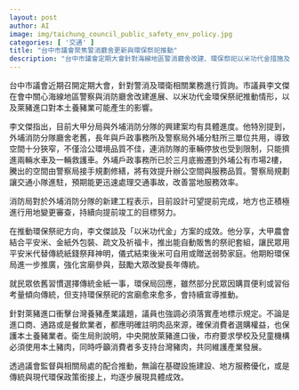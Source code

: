 ```yaml
---
layout: post
author: AI
image: img/taichung_council_public_safety_env_policy.jpg
categories: [ '交通' ]
title: "台中市議會聚焦警消廳舍更新與環保祭祀推動"
description: "台中市議會定期大會針對海線地區警消廳舍改建、環保祭祀以米功代金措施及萊豬進口對養豬業影響進行質詢。議員李文傑指出大甲分局及外埔消防分隊建設有具體進展，外埔戶政遷移釋放空間供警局優化服務。消防分隊新建計畫積極推動，預計提前完成。推廣環保祭祀方面，透過平安米替代傳統金紙的套組逐漸普及。針對萊豬進口，議員要求明確標示豬肉來源並支持本土養豬產業。議會監督下，台中各相關政策均有明顯成效與進展。"
---
```

台中市議會近期召開定期大會，針對警消及環衛相關業務進行質詢。市議員李文傑在會中關心海線地區警察與消防廳舍改建進展、以米功代金環保祭祀推動情形，以及萊豬進口對本土養豬業可能產生的影響。

李文傑指出，目前大甲分局與外埔消防分隊的興建案均有具體進度。他特別提到，外埔消防分隊廳舍老舊，長年與戶政事務所及警察局外埔分駐所三單位共用，導致空間十分狹窄，不僅洽公環境品質不佳，連消防隊的車輛停放也受到限制，只能擠進兩輛水車及一輛救護車。外埔戶政事務所已於三月底搬遷到外埔公有市場2樓，騰出的空間由警察局接手規劃修繕，將有效提升辦公空間與服務品質。警察局規劃讓交通小隊進駐，預期能更迅速處理交通事故，改善當地服務效率。

消防局對於外埔消防分隊的新建工程表示，目前設計可望提前完成，地方也正積極進行用地變更審查，持續向提前竣工的目標努力。

在推動環保祭祀方向，李文傑談及「以米功代金」方案的成效。他分享，大甲農會結合平安米、金紙外包裝、疏文及祈福卡，推出能自動販售的祭祀套組，讓民眾用平安米代替傳統紙錢祭拜神明，儀式結束後米可自用或贈送弱勢家庭。他期盼環保局進一步推廣，強化宮廟參與，鼓勵大眾改變長年傳統。

就民眾依舊習慣選擇傳統金紙一事，環保局回應，雖然部分民眾因購買便利或習俗考量傾向傳統，但支持環保祭祀的宮廟愈來愈多，會持續宣導推動。

針對萊豬進口衝擊台灣養豬產業議題，議員也強調必須落實產地標示規定。不論是進口商、通路或是餐飲業者，都應明確註明肉品來源，確保消費者選購權益，也保護本土養豬業者。衛生局則說明，中央開放萊豬進口後，市府要求學校及兒童機構必須使用本土豬肉，同時呼籲消費者多支持台灣豬肉，共同維護產業發展。

透過議會監督與相關局處的配合推動，無論在基礎設施建設、地方服務優化，或是傳統與現代環保政策銜接上，均逐步展現具體成效。